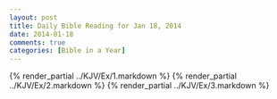 ```yaml
---
layout: post
title: Daily Bible Reading for Jan 18, 2014
date: 2014-01-18
comments: true
categories: [Bible in a Year]
---
```

{% render_partial ../KJV/Ex/1.markdown %}
{% render_partial ../KJV/Ex/2.markdown %}
{% render_partial ../KJV/Ex/3.markdown %}
